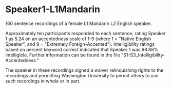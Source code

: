 # Speaker1-L1Mandarin
160 sentence recordings of a female L1 Mandarin L2 English speaker.

Approximately ten participants responded to each sentence, rating Speaker 1 as 5.24 on an accentedness scale of 1-9 (where 1 = "Native English Speaker", and 9 = "Extremely Foreign-Accented"). Intelligibility ratings based on percent keyword correct indicated that Speaker 1 was 98.88% intelligible. Further information can be found in the file "S1-S3_Intelligibility-Accentedness."

The speaker in these recordings signed a waiver relinquishing rights to the recordings and permitting Washington University to permit others to use such recordings in whole or in part.
